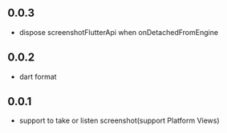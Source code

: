 ## 0.0.3

* dispose screenshotFlutterApi when onDetachedFromEngine

## 0.0.2

* dart format

## 0.0.1

* support to take or listen screenshot(support Platform Views)
